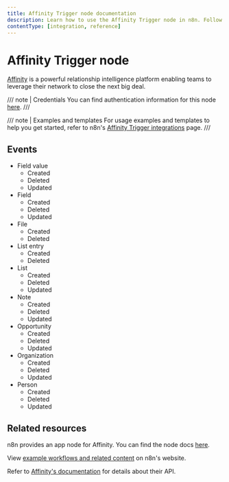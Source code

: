 ```yaml
---
title: Affinity Trigger node documentation
description: Learn how to use the Affinity Trigger node in n8n. Follow technical documentation to integrate Affinity Trigger node into your workflows.
contentType: [integration, reference]
---
```


# Affinity Trigger node

[Affinity](https://www.affinity.co/) is a powerful relationship intelligence platform enabling teams to leverage their network to close the next big deal.

/// note | Credentials
You can find authentication information for this node [here](/integrations/builtin/credentials/affinity.md).
///

///  note  | Examples and templates
For usage examples and templates to help you get started, refer to n8n's [Affinity Trigger integrations](https://n8n.io/integrations/affinity-trigger/) page.
///

## Events

* Field value
  * Created
  * Deleted
  * Updated
* Field
  * Created
  * Deleted
  * Updated
* File
  * Created
  * Deleted
* List entry
  * Created
  * Deleted
* List
  * Created
  * Deleted
  * Updated
* Note
  * Created
  * Deleted
  * Updated
* Opportunity
  * Created
  * Deleted
  * Updated
* Organization
  * Created
  * Deleted
  * Updated
* Person
  * Created
  * Deleted
  * Updated

## Related resources

n8n provides an app node for Affinity. You can find the node docs [here](/integrations/builtin/app-nodes/n8n-nodes-base.affinity.md).

View [example workflows and related content](https://n8n.io/integrations/affinity-trigger/) on n8n's website.

Refer to [Affinity's documentation](https://api-docs.affinity.co/) for details about their API.
